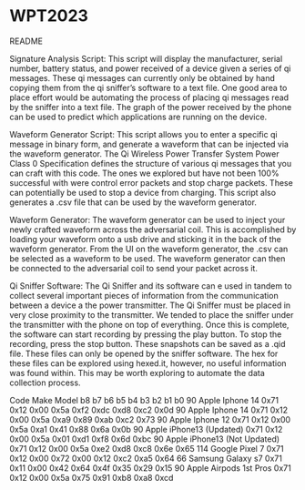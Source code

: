 # WPT2023

README

Signature Analysis Script:
This script will display the manufacturer, serial number, battery status, and power received of a device given a series of qi messages. These qi messages can currently only be obtained by hand copying them from the qi sniffer’s software to a text file. One good area to place effort would be automating the process of placing qi messages read by the sniffer into a text file. The  graph of the power received by the phone can be used to predict which applications are running on the device. 

Waveform Generator Script:
This script allows you to enter a specific 	qi message in binary form, and generate a waveform that can be injected via the waveform generator. The Qi Wireless Power Transfer System Power Class 0 Specification defines the structure of various qi messages that you can craft with this code. The ones we explored but have not been 100% successful with were control error packets and stop charge packets. These can potentially be used to stop a device from charging. This script also generates a .csv file that can be used by the waveform generator. 

Waveform Generator:
The waveform generator can be used to inject your newly crafted waveform across the adversarial coil. This is accomplished by loading your waveform onto a usb drive and sticking it in the back of the waveform generator. From the UI on the waveform generator, the .csv can be selected as a waveform to be used. The waveform generator can then be connected to the adversarial coil to send your packet across it. 

Qi Sniffer Software:
The Qi Sniffer and its software can e used in tandem to collect several important pieces of information from the communication between a device a the power transmitter. The Qi Sniffer must be placed in very close proximity to the transmitter. We tended to place the sniffer under the transmitter with the phone on top of everything. Once this is complete, the software can start recording by pressing the play button. To stop the recording, press the stop button. These snapshots can be saved as a .qid file. These files can only be opened by the sniffer software. The hex for these files can be explored using hexed.it, however, no useful information was found within. This may be worth exploring to automate the data collection process. 

Code	Make 	Model	b8	b7	b6	b5	b4	b3	b2	b1	b0
90	Apple	Iphone 14	0x71	0x12	0x00	0x5a	0xf2	0xdc	0xd8	0xc2	0x0d
90	Apple 	Iphone 14	0x71	0x12	0x00	0x5a	0xa9	0x89	0xab	0xc2	0x73
90	Apple	Iphone 12	0x71	0x12	0x00	0x5a	0xa1	0x41	0x88	0x6a	0x0b
90	Apple	iPhone13 (Updated)	0x71	0x12	0x00	0x5a	0x01	0xd1	0xf8	0x6d	0xbc
90	Apple	iPhone13 (Not Updated)	0x71	0x12	0x00	0x5a	0xe2	0xd8	0xc8	0x6e	0x65
114	Google	Pixel 7	0x71	0x12	0x00	0x72	0x00	0x12	0xc2	0xa5	0x64
66	Samsung	Galaxy s7	0x71	0x11	0x00	0x42	0x64	0x4f	0x35	0x29	0x15
90	Apple	Airpods 1st Pros	0x71	0x12	0x00	0x5a	0x75	0x91	0xb8	0xa8	0xcd
